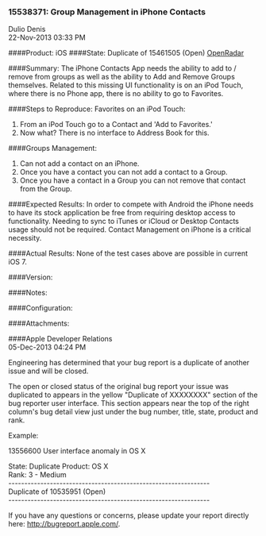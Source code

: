 ### 15538371: Group Management in iPhone Contacts
Dulio Denis<br>22-Nov-2013 03:33 PM

####Product: iOS
####State: Duplicate of 15461505 (Open)
[OpenRadar](http://openradar.appspot.com/radar?id=5897650448629760)

####Summary:
The iPhone Contacts App needs the ability to add to / remove from groups as well as the ability to Add and Remove Groups themselves.
Related to this missing UI functionality is on an iPod Touch, where there is no Phone app, there is no ability to go to Favorites.

####Steps to Reproduce:
Favorites on an iPod Touch:
1. From an iPod Touch go to a Contact and 'Add to Favorites.'
2. Now what? There is no interface to Address Book for this.

####Groups Management:
1. Can not add a contact on an iPhone.
2. Once you have a contact you can not add a contact to a Group.
3. Once you have a contact in a Group you can not remove that contact from the Group.


####Expected Results:
In order to compete with Android the iPhone needs to have its stock application be free from requiring desktop access to functionality. Needing to sync to iTunes or iCloud or Desktop Contacts usage should not be required. Contact Management on iPhone is a critical necessity.

####Actual Results:
None of the test cases above are possible in current iOS 7.

####Version:


####Notes:


####Configuration:


####Attachments:

####Apple Developer Relations<br>05-Dec-2013 04:24 PM

Engineering has determined that your bug report is a duplicate of another issue and will be closed. <br>

The open or closed status of the original bug report your issue was duplicated to appears in the yellow "Duplicate of XXXXXXXX" section of the bug reporter user interface. This section appears near the top of the right column's bug detail view just under the bug number, title, state, product and rank.<br>

Example:<br>

13556600 User interface anomaly in OS X<br>
                  
State: Duplicate                   Product: OS X<br>
Rank: 3 - Medium<br>
---------------------------------------------------------------<br>
Duplicate of 10535951 (Open)<br>
---------------------------------------------------------------<br>


If you have any questions or concerns, please update your report directly here: http://bugreport.apple.com/.